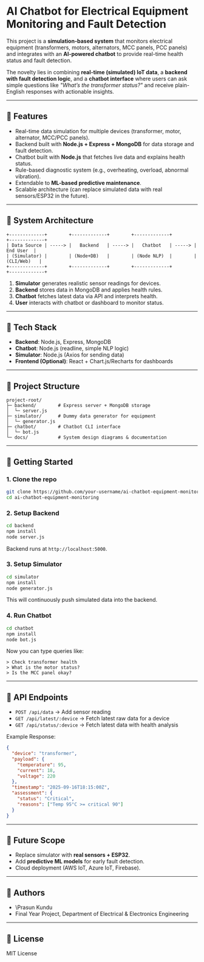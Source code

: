 # AI Chatbot for Electrical Equipment Monitoring and Fault Detection

This project is a **simulation-based system** that monitors electrical equipment (transformers, motors, alternators, MCC panels, PCC panels) and integrates with an **AI-powered chatbot** to provide real-time health status and fault detection.

The novelty lies in combining **real-time (simulated) IoT data**, a **backend with fault detection logic**, and a **chatbot interface** where users can ask simple questions like *"What’s the transformer status?"* and receive plain-English responses with actionable insights.

---

## 🔹 Features

* Real-time data simulation for multiple devices (transformer, motor, alternator, MCC/PCC panels).
* Backend built with **Node.js + Express + MongoDB** for data storage and fault detection.
* Chatbot built with **Node.js** that fetches live data and explains health status.
* Rule-based diagnostic system (e.g., overheating, overload, abnormal vibration).
* Extendable to **ML-based predictive maintenance**.
* Scalable architecture (can replace simulated data with real sensors/ESP32 in the future).

---

## 🔹 System Architecture

```
+-------------+        +-------------+        +-------------+        +-------------+
| Data Source | -----> |   Backend   | -----> |   Chatbot   | -----> |   End User  |
| (Simulator) |        | (Node+DB)   |        | (Node NLP)  |        | (CLI/Web)   |
+-------------+        +-------------+        +-------------+        +-------------+
```

1. **Simulator** generates realistic sensor readings for devices.
2. **Backend** stores data in MongoDB and applies health rules.
3. **Chatbot** fetches latest data via API and interprets health.
4. **User** interacts with chatbot or dashboard to monitor status.

---

## 🔹 Tech Stack

* **Backend**: Node.js, Express, MongoDB
* **Chatbot**: Node.js (readline, simple NLP logic)
* **Simulator**: Node.js (Axios for sending data)
* **Frontend (Optional)**: React + Chart.js/Recharts for dashboards

---

## 🔹 Project Structure

```
project-root/
├─ backend/        # Express server + MongoDB storage
│  └─ server.js
├─ simulator/      # Dummy data generator for equipment
│  └─ generator.js
├─ chatbot/        # Chatbot CLI interface
│  └─ bot.js
└─ docs/           # System design diagrams & documentation
```

---

## 🔹 Getting Started

### 1. Clone the repo

```bash
git clone https://github.com/your-username/ai-chatbot-equipment-monitoring.git
cd ai-chatbot-equipment-monitoring
```

### 2. Setup Backend

```bash
cd backend
npm install
node server.js
```

Backend runs at `http://localhost:5000`.

### 3. Setup Simulator

```bash
cd simulator
npm install
node generator.js
```

This will continuously push simulated data into the backend.

### 4. Run Chatbot

```bash
cd chatbot
npm install
node bot.js
```

Now you can type queries like:

```
> Check transformer health
> What is the motor status?
> Is the MCC panel okay?
```

---

## 🔹 API Endpoints

* `POST /api/data` → Add sensor reading
* `GET /api/latest/:device` → Fetch latest raw data for a device
* `GET /api/status/:device` → Fetch latest data with health analysis

Example Response:

```json
{
  "device": "transformer",
  "payload": {
    "temperature": 95,
    "current": 18,
    "voltage": 220
  },
  "timestamp": "2025-09-16T18:15:00Z",
  "assessment": {
    "status": "Critical",
    "reasons": ["Temp 95°C >= critical 90"]
  }
}
```

---

## 🔹 Future Scope

* Replace simulator with **real sensors + ESP32**.
* Add **predictive ML models** for early fault detection.
* Cloud deployment (AWS IoT, Azure IoT, Firebase).

  
---

## 🔹 Authors

* \Prasun Kundu
* Final Year Project, Department of Electrical & Electronics Engineering

---

## 🔹 License

MIT License

                                                  
